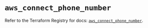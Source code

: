 # `aws_connect_phone_number`

Refer to the Terraform Registry for docs: [`aws_connect_phone_number`](https://registry.terraform.io/providers/hashicorp/aws/6.15.0/docs/resources/connect_phone_number).
